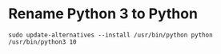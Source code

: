 # Rename Python 3 to Python
`sudo update-alternatives --install /usr/bin/python python /usr/bin/python3 10`
